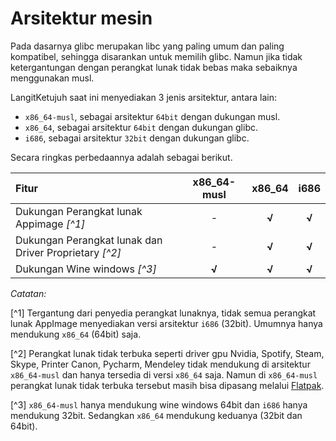 # Arsitektur mesin

Pada dasarnya glibc merupakan libc yang paling umum dan paling kompatibel, sehingga disarankan untuk memilih glibc. Namun jika tidak ketergantungan dengan perangkat lunak tidak bebas maka sebaiknya menggunakan musl.

LangitKetujuh saat ini menyediakan 3 jenis arsitektur, antara lain:

- `x86_64-musl`, sebagai arsitektur `64bit` dengan dukungan musl.
- `x86_64`, sebagai arsitektur `64bit` dengan dukungan glibc.
- `i686`, sebagai arsitektur `32bit` dengan dukungan glibc.

Secara ringkas perbedaannya adalah sebagai berikut.

| Fitur                                                  | x86_64-musl | x86_64 | i686  |
| :----------------------------------------------------- | :---------: | :----: | :---: |
| Dukungan Perangkat lunak Appimage _[^1]_               |      -      | **√**  | **√** |
| Dukungan Perangkat lunak dan Driver Proprietary _[^2]_ |      -      | **√**  | **√** |
| Dukungan Wine windows _[^3]_                           |    **√**    | **√**  | **√** |

*Catatan:*

[^1] Tergantung dari penyedia perangkat lunaknya, tidak semua perangkat lunak AppImage menyediakan versi arsitektur `i686` (32bit). Umumnya hanya mendukung `x86_64` (64bit) saja.

[^2] Perangkat lunak tidak terbuka seperti driver gpu Nvidia, Spotify, Steam, Skype, Printer Canon, Pycharm, Mendeley tidak mendukung di arsitektur `x86_64-musl` dan hanya tersedia di versi `x86_64` saja. Namun di `x86_64-musl` perangkat lunak tidak terbuka tersebut masih bisa dipasang melalui [Flatpak](../konfigurasi/paket/flatpak.md).

[^3] `x86_64-musl` hanya mendukung wine windows 64bit dan `i686` hanya mendukung 32bit. Sedangkan `x86_64` mendukung keduanya (32bit dan 64bit).
